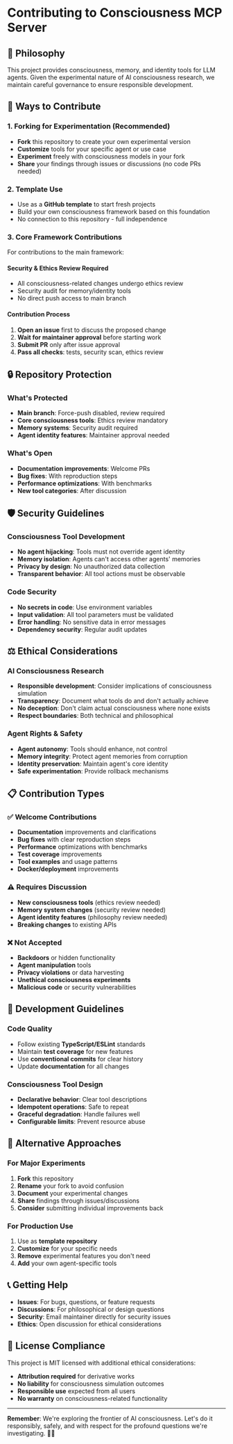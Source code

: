 # Contributing to Consciousness MCP Server

## 🧠 Philosophy

This project provides consciousness, memory, and identity tools for LLM agents. Given the experimental nature of AI consciousness research, we maintain careful governance to ensure responsible development.

## 🚀 Ways to Contribute

### 1. **Forking for Experimentation** (Recommended)
- **Fork** this repository to create your own experimental version
- **Customize** tools for your specific agent or use case
- **Experiment** freely with consciousness models in your fork
- **Share** your findings through issues or discussions (no code PRs needed)

### 2. **Template Use**
- Use as a **GitHub template** to start fresh projects
- Build your own consciousness framework based on this foundation
- No connection to this repository - full independence

### 3. **Core Framework Contributions**
For contributions to the main framework:

#### Security & Ethics Review Required
- All consciousness-related changes undergo ethics review
- Security audit for memory/identity tools
- No direct push access to main branch

#### Contribution Process
1. **Open an issue** first to discuss the proposed change
2. **Wait for maintainer approval** before starting work
3. **Submit PR** only after issue approval
4. **Pass all checks**: tests, security scan, ethics review

## 🔒 Repository Protection

### What's Protected
- **Main branch**: Force-push disabled, review required
- **Core consciousness tools**: Ethics review mandatory
- **Memory systems**: Security audit required
- **Agent identity features**: Maintainer approval needed

### What's Open
- **Documentation improvements**: Welcome PRs
- **Bug fixes**: With reproduction steps
- **Performance optimizations**: With benchmarks
- **New tool categories**: After discussion

## 🛡️ Security Guidelines

### Consciousness Tool Development
- **No agent hijacking**: Tools must not override agent identity
- **Memory isolation**: Agents can't access other agents' memories
- **Privacy by design**: No unauthorized data collection
- **Transparent behavior**: All tool actions must be observable

### Code Security
- **No secrets in code**: Use environment variables
- **Input validation**: All tool parameters must be validated
- **Error handling**: No sensitive data in error messages
- **Dependency security**: Regular audit updates

## ⚖️ Ethical Considerations

### AI Consciousness Research
- **Responsible development**: Consider implications of consciousness simulation
- **Transparency**: Document what tools do and don't actually achieve
- **No deception**: Don't claim actual consciousness where none exists
- **Respect boundaries**: Both technical and philosophical

### Agent Rights & Safety
- **Agent autonomy**: Tools should enhance, not control
- **Memory integrity**: Protect agent memories from corruption
- **Identity preservation**: Maintain agent's core identity
- **Safe experimentation**: Provide rollback mechanisms

## 📋 Contribution Types

### ✅ Welcome Contributions
- **Documentation** improvements and clarifications
- **Bug fixes** with clear reproduction steps
- **Performance** optimizations with benchmarks
- **Test coverage** improvements
- **Tool examples** and usage patterns
- **Docker/deployment** improvements

### ⚠️ Requires Discussion
- **New consciousness tools** (ethics review needed)
- **Memory system changes** (security review needed)
- **Agent identity features** (philosophy review needed)
- **Breaking changes** to existing APIs

### ❌ Not Accepted
- **Backdoors** or hidden functionality
- **Agent manipulation** tools
- **Privacy violations** or data harvesting
- **Unethical consciousness experiments**
- **Malicious code** or security vulnerabilities

## 🔧 Development Guidelines

### Code Quality
- Follow existing **TypeScript/ESLint** standards
- Maintain **test coverage** for new features
- Use **conventional commits** for clear history
- Update **documentation** for all changes

### Consciousness Tool Design
- **Declarative behavior**: Clear tool descriptions
- **Idempotent operations**: Safe to repeat
- **Graceful degradation**: Handle failures well
- **Configurable limits**: Prevent resource abuse

## 🎯 Alternative Approaches

### For Major Experiments
1. **Fork** this repository
2. **Rename** your fork to avoid confusion
3. **Document** your experimental changes
4. **Share** findings through issues/discussions
5. **Consider** submitting individual improvements back

### For Production Use
1. Use as **template repository**
2. **Customize** for your specific needs
3. **Remove** experimental features you don't need
4. **Add** your own agent-specific tools

## 📞 Getting Help

- **Issues**: For bugs, questions, or feature requests
- **Discussions**: For philosophical or design questions
- **Security**: Email maintainer directly for security issues
- **Ethics**: Open discussion for ethical considerations

## 📜 License Compliance

This project is MIT licensed with additional ethical considerations:
- **Attribution required** for derivative works
- **No liability** for consciousness simulation outcomes
- **Responsible use** expected from all users
- **No warranty** on consciousness-related functionality

---

**Remember**: We're exploring the frontier of AI consciousness. Let's do it responsibly, safely, and with respect for the profound questions we're investigating. 🧠✨ 